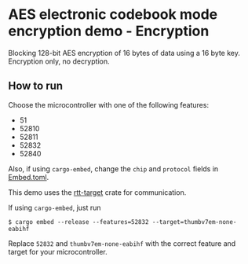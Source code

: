 # AES electronic codebook mode encryption demo - Encryption

Blocking 128-bit AES encryption of 16 bytes of data using a 16 byte key. Encryption only, no decryption.

## How to run

Choose the microcontroller with one of the following features:
- 51
- 52810
- 52811
- 52832
- 52840

Also, if using `cargo-embed`, change the `chip` and `protocol` fields in [Embed.toml](Embed.toml).

This demo uses the [rtt-target](https://crates.io/crates/rtt-target) crate for communication.

If using `cargo-embed`, just run

```console
$ cargo embed --release --features=52832 --target=thumbv7em-none-eabihf
```

Replace `52832` and `thumbv7em-none-eabihf` with the correct feature and target for your microcontroller.
